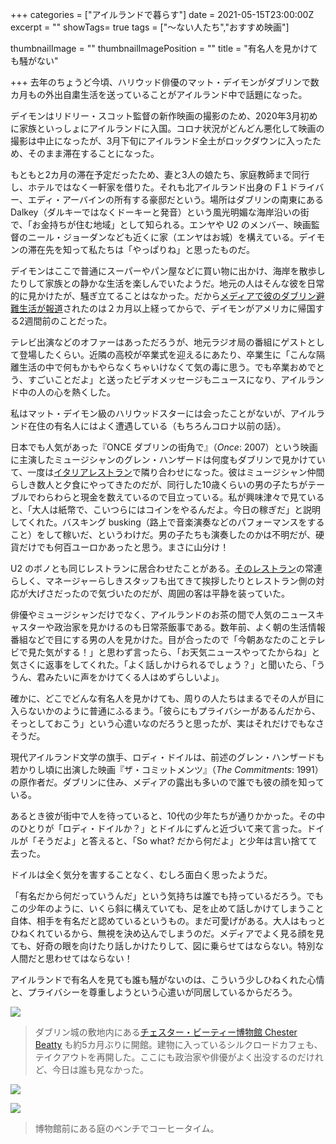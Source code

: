 +++
categories = ["アイルランドで暮らす"]
date = 2021-05-15T23:00:00Z
excerpt = ""
showTags= true
tags = ["～ない人たち","おすすめ映画"]

thumbnailImage = ""
thumbnailImagePosition = ""
title = "有名人を見かけても騒がない"

+++
去年のちょうど今頃、ハリウッド俳優のマット・デイモンがダブリンで数カ月もの外出自粛生活を送っていることがアイルランド中で話題になった。

<!--more-->

デイモンはリドリー・スコット監督の新作映画の撮影のため、2020年3月初めに家族といっしょにアイルランドに入国。コロナ状況がどんどん悪化して映画の撮影は中止になったが、3月下旬にアイルランド全土がロックダウンに入ったため、そのまま滞在することになった。

もともと2カ月の滞在予定だったため、妻と3人の娘たち、家庭教師まで同行し、ホテルではなく一軒家を借りた。それも北アイルランド出身の F１ドライバー、エディ・アーバインの所有する豪邸だという。場所はダブリンの南東にある Dalkey（ダルキーではなくドーキーと発音）という風光明媚な海岸沿いの街で、「お金持ちが住む地域」として知られる。エンヤや U2 のメンバー、映画監督のニール・ジョーダンなども近くに家（エンヤはお城）を構えている。デイモンの滞在先を知って私たちは「やっぱりね」と思ったものだ。

デイモンはここで普通にスーパーやパン屋などに買い物に出かけ、海岸を散歩したりして家族との静かな生活を楽しんでいたようだ。地元の人はそんな彼を日常的に見かけたが、騒ぎ立てることはなかった。だから[メディアで彼のダブリン避難生活が報道](https://www.independent.ie/entertainment/hollywood-star-matt-damon-sends-heartwarming-message-of-support-to-dalkey-pupils-on-their-last-day-of-school-39209272.html "Matt Damon in Dublin")されたのは２カ月以上経ってからで、デイモンがアメリカに帰国する2週間前のことだった。

テレビ出演などのオファーはあっただろうが、地元ラジオ局の番組にゲストとして登場したくらい。近隣の高校が卒業式を迎えるにあたり、卒業生に「こんな隔離生活の中で何もかもやらなくちゃいけなくて気の毒に思う。でも卒業おめでとう、すごいことだよ」と送ったビデオメッセージもニュースになり、アイルランド中の人の心を熱くした。

私はマット・デイモン級のハリウッドスターには会ったことがないが、アイルランド在住の有名人にはよく遭遇している（もちろんコロナ以前の話）。

日本でも人気があった『ONCE ダブリンの街角で』（_Once_: 2007）という映画に主演したミュージシャンのグレン・ハンザードは何度もダブリンで見かけていて、一度は[イタリアレストラン](https://www.carluccios.com/restaurants/dublin-dawson-street/ "Carluccios")で隣り合わせになった。彼はミュージシャン仲間らしき数人と夕食にやってきたのだが、同行した10歳くらいの男の子たちがテーブルでわらわらと現金を数えているので目立っている。私が興味津々で見ていると、「大人は紙幣で、こいつらにはコインをやるんだよ。今日の稼ぎだ」と説明してくれた。バスキング busking（路上で音楽演奏などのパフォーマンスをすること）をして稼いだ、というわけだ。男の子たちも演奏したのかは不明だが、硬貨だけでも何百ユーロかあったと思う。まさに山分け！

U2 のボノとも同じレストランに居合わせたことがある。[そのレストラン](https://www.coppingerrow.com/ "Coppinger Row")の常連らしく、マネージャーらしきスタッフも出てきて挨拶したりとレストラン側の対応が大げさだったので気づいたのだが、周囲の客は平静を装っていた。

俳優やミュージシャンだけでなく、アイルランドのお茶の間で人気のニュースキャスターや政治家を見かけるのも日常茶飯事である。数年前、よく朝の生活情報番組などで目にする男の人を見かけた。目が合ったので「今朝あなたのことテレビで見た気がする！」と思わず言ったら、「お天気ニュースやってたからね」と気さくに返事をしてくれた。「よく話しかけられるでしょう？」と聞いたら、「ううん、君みたいに声をかけてくる人はめずらしいよ」。

確かに、どこでどんな有名人を見かけても、周りの人たちはまるでその人が目に入らないかのように普通にふるまう。「彼らにもプライバシーがあるんだから、そっとしておこう」という心遣いなのだろうと思ったが、実はそれだけでもなさそうだ。

現代アイルランド文学の旗手、ロディ・ドイルは、前述のグレン・ハンザードも若かりし頃に出演した映画『ザ・コミットメンツ』（_The Commitments_: 1991）の原作者だ。ダブリンに住み、メディアの露出も多いので誰でも彼の顔を知っている。

あるとき彼が街中で人を待っていると、10代の少年たちが通りかかった。その中のひとりが「ロディ・ドイルか？」とドイルにずんと近づいて来て言った。ドイルが「そうだよ」と答えると、「So what? だから何だよ」と少年は言い捨てて去った。

ドイルは全く気分を害することなく、むしろ面白く思ったようだ。

「有名だから何だっていうんだ」という気持ちは誰でも持っているだろう。でもこの少年のように、いくら斜に構えていても、足を止めて話しかけてしまうこと自体、相手を有名だと認めているというもの。まだ可愛げがある。大人はもっとひねくれているから、無視を決め込んでしまうのだ。メディアでよく見る顔を見ても、好奇の眼を向けたり話しかけたりして、図に乗らせてはならない。特別な人間だと思わせてはならない！

アイルランドで有名人を見ても誰も騒がないのは、こういう少しひねくれた心情と、プライバシーを尊重しようという心遣いが同居しているからだろう。

![](/images/silkroad-cafe-may-2021.webp)

> ダブリン城の敷地内にある[チェスター・ビーティー博物館 Chester Beatty](https://www.chesterbeatty.ie/ "Chester Beatty") も約5カ月ぶりに開館。建物に入っているシルクロードカフェも、テイクアウトを再開した。ここにも政治家や俳優がよく出没するのだけれど、今日は誰も見なかった。

![](/images/chesterbeatty_may-2021.webp)

![](/images/chesterbeatty_garden_may-2021.webp)

> 博物館前にある庭のベンチでコーヒータイム。